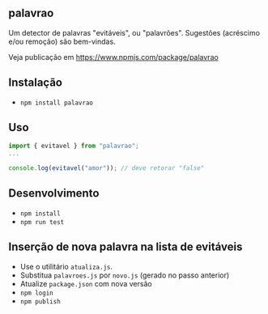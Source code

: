 ## palavrao

Um detector de palavras "evitáveis", ou "palavrões". Sugestões (acréscimo e/ou remoção) são bem-vindas.

Veja publicação em https://www.npmjs.com/package/palavrao

## Instalação

- `npm install palavrao`

## Uso

```js
import { evitavel } from "palavrao";
...

console.log(evitavel("amor")); // deve retorar "false"

```

## Desenvolvimento

- `npm install`
- `npm run test`

## Inserção de nova palavra na lista de evitáveis

- Use o utilitário `atualiza.js`.
- Substitua `palavroes.js` por `novo.js` (gerado no passo anterior)
- Atualize `package.json` com nova versão
- `npm login`
- `npm publish`
